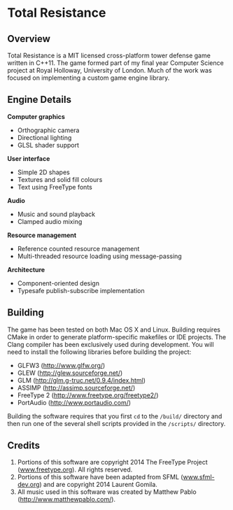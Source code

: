 Total Resistance
================

Overview
--------

Total Resistance is a MIT licensed cross-platform tower defense game written in C++11. The game formed part of my final year Computer Science project at Royal Holloway, University of London. Much of the work was focused on implementing a custom game engine library.

Engine Details
--------------

**Computer graphics**

 * Orthographic camera
 * Directional lighting
 * GLSL shader support

**User interface**

 * Simple 2D shapes
 * Textures and solid fill colours
 * Text using FreeType fonts

**Audio**

 * Music and sound playback
 * Clamped audio mixing

**Resource management**

 * Reference counted resource management
 * Multi-threaded resource loading using message-passing

**Architecture**

 * Component-oriented design
 * Typesafe publish-subscribe implementation

Building
--------

The game has been tested on both Mac OS X and Linux. Building requires CMake in order to generate platform-specific  makefiles or IDE projects. The Clang compiler has been exclusively used during development. You will need to install the following libraries before building the project:

 * GLFW3 (http://www.glfw.org/)
 * GLEW (http://glew.sourceforge.net/)
 * GLM (http://glm.g-truc.net/0.9.4/index.html)
 * ASSIMP (http://assimp.sourceforge.net/)
 * FreeType 2 (http://www.freetype.org/freetype2/)
 * PortAudio (http://www.portaudio.com/)
 
Building the software requires that you first `cd` to the `/build/` directory and then run one of the several shell scripts provided in the `/scripts/` directory.

Credits
-------

1. Portions of this software are copyright 2014 The FreeType Project (www.freetype.org). All rights reserved.
2. Portions of this software have been adapted from SFML (www.sfml-dev.org) and are copyright 2014 Laurent Gomila.
3. All music used in this software was created by Matthew Pablo (http://www.matthewpablo.com/).
